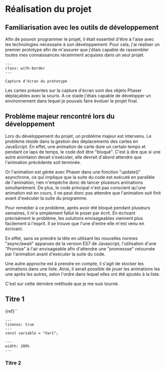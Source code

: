 # Réalisation du projet

## Familiarisation avec les outils de développement
Afin de pouvoir programmer le projet, il était essentiel d'être à l'aise avec les technologies nécessaire à son développement. Pour cela, j'ai réaliser un premier prototype afin de m'assurer que j'étais capable de rassembler toutes mes connaissances récemment acquises dans un seul projet.
```{figure} images/proto.PNG
---
class: with-border
---

Capture d'écran du prototype
```

Les cartes présentes sur la capture d'écran sont des objets Phaser déplaçables avec la souris. A ce stade j'étais capable de développer un environnement dans lequel je pouvais faire évoluer le projet final.

## Problème majeur rencontré lors du développement
Lors du développement du projet, un problème majeur est intervenu. Le problème réside dans la gestion des déplacements des cartes en JavaScript. En effet, une animation de carte dure un certain temps et pendant ce laps de temps, le code doit être "bloqué". C'est à dire que si une autre animtaion devait s'exécuter, elle devrait d'abord attendre que l'animation précédente soit terminée.

Or l'animation est gérée avec Phaser dans une fonction "update()" asynchrone, ce qui implique que la suite du code est exécuté en parallèle de l'animation, rien n'empêche donc de lancer plusieurs animations simultanément. De plus, le code principal n'est pas conscient qu'une animation est en cours, il ne peut donc pas attendre que l'animation soit finit avant d'exécuter la suite du programme.

Pour remédier à ce problème, après avoir été bloqué pendant plusieurs semaines, il m'a simplement fallut le poser par écrit. En écrivant précisément le problème, les solutions envisageables viennent plus facilement à l'esprit.
Il se trouve que l'une d'entre elle m'est venu en écrivant.

En effet, sans se prendre la tête en utilisant les nouvelles normes "async/await" apparues de la version ES7 de Javascript, l'utilisation d'une "Promise" à l'air envisageable afin d'attendre une "promessse" retournée par l'animation avant d'exécuter la suite du code.

Une autre approche est à prendre en compte, il s'agit de stocker les animations dans une liste. Ainsi, il serait possible de jouer les animations les une après les autres, selon l'ordre dans lequel elles ont été ajoutés à la liste.

C'est sur cette dernière méthode que je me suis tourné.

## Titre 1
{ref}``

```{code-block} js
---
linenos: true
---
const variable = "Var1";
```

```{figure} images/download.jpg
---
width: 200%
---
```
### Titre 2
